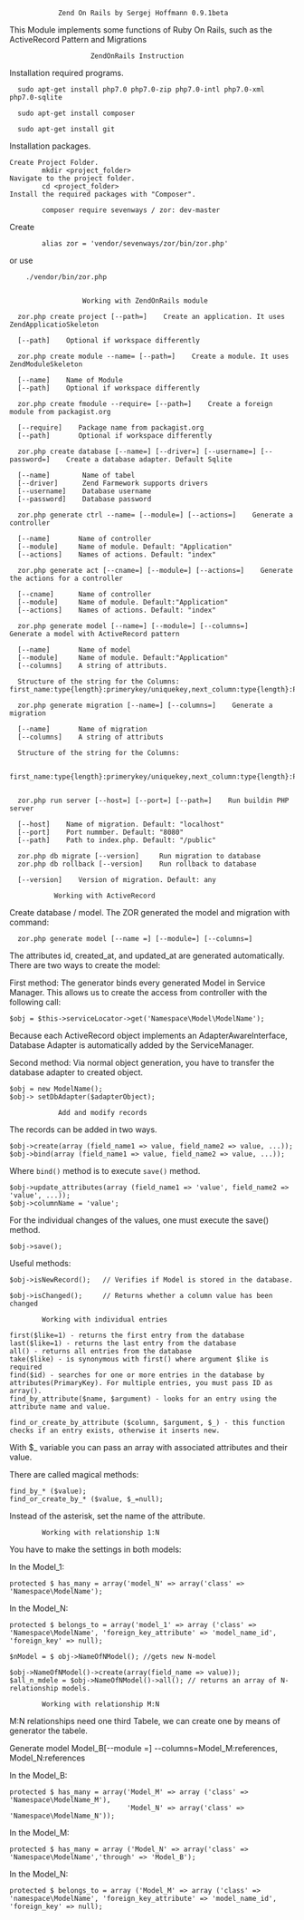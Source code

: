                 Zend On Rails by Sergej Hoffmann 0.9.1beta

This Module implements some functions of Ruby On Rails, such as the ActiveRecord Pattern and Migrations

                        ZendOnRails Instruction

Installation required programs.
```
  sudo apt-get install php7.0 php7.0-zip php7.0-intl php7.0-xml php7.0-sqlite
  
  sudo apt-get install composer
  
  sudo apt-get install git
```  

Installation packages.

    Create Project Folder.
            mkdir <project_folder>
    Navigate to the project folder.
            cd <project_folder>
    Install the required packages with "Composer".

            composer require sevenways / zor: dev-master

Create

            alias ​​zor = 'vendor/sevenways/zor/bin/zor.php'
or use

        ./vendor/bin/zor.php


                      Working with ZendOnRails module
```
  zor.php create project [--path=]    Create an application. It uses  ZendApplicatioSkeleton
       
  [--path]    Optional if workspace differently

  zor.php create module --name= [--path=]    Create a module. It uses ZendModuleSkeleton

  [--name]    Name of Module
  [--path]    Optional if workspace differently

  zor.php create fmodule --require= [--path=]    Create a foreign module from packagist.org

  [--require]    Package name from packagist.org
  [--path]       Optional if workspace differently

  zor.php create database [--name=] [--driver=] [--username=] [--password=]    Create a database adapter. Default Sqlite

  [--name]        Name of tabel
  [--driver]      Zend Farmework supports drivers
  [--username]    Database username
  [--password]    Database password

  zor.php generate ctrl --name= [--module=] [--actions=]    Generate a controller

  [--name]       Name of controller
  [--module]     Name of module. Default: "Application"
  [--actions]    Names of actions. Default: "index"

  zor.php generate act [--cname=] [--module=] [--actions=]    Generate the actions for a controller

  [--cname]      Name of controller
  [--module]     Name of module. Default:"Application"
  [--actions]    Names of actions. Default: "index"

  zor.php generate model [--name=] [--module=] [--columns=]    Generate a model with ActiveRecord pattern

  [--name]       Name of model
  [--module]     Name of module. Default:"Application"
  [--columns]    A string of attributs.

  Structure of the string for the Columns: first_name:type{length}:primerykey/uniquekey,next_column:type{length}:Primerykey/uniquekey,...

  zor.php generate migration [--name=] [--columns=]    Generate a migration

  [--name]       Name of migration
  [--columns]    A string of attributs

  Structure of the string for the Columns: 

    first_name:type{length}:primerykey/uniquekey,next_column:type{length}:Primerykey/uniquekey,...


  zor.php run server [--host=] [--port=] [--path=]    Run buildin PHP server

  [--host]    Name of migration. Default: "localhost"
  [--port]    Port nummber. Default: "8080"
  [--path]    Path to index.php. Default: "/public"

  zor.php db migrate [--version]     Run migration to database
  zor.php db rollback [--version]    Run rollback to database

  [--version]    Version of migration. Default: any
```
               Working with ActiveRecord

Create database / model. The ZOR generated the model and migration with command:
```
  zor.php generate model [--name =] [--module=] [--columns=]
```
The attributes id, created_at, and updated_at are generated automatically. There are two ways to create the model:

First method: The generator binds every generated Model in Service Manager. This allows us to create the access from controller with the following call:
```
$obj = $this->serviceLocator->get('Namespace\Model\ModelName');
```
Because each ActiveRecord object implements an AdapterAwareInterface, Database Adapter is automatically added by the ServiceManager.

Second method: Via normal object generation, you have to transfer the database adapter to created object.
```
$obj = new ModelName();
$obj-> setDbAdapter($adapterObject);
```

                Add and modify records


The records can be added in two ways.
```
$obj->create(array (field_name1 => value, field_name2 => value, ...));
$obj->bind(array (field_name1 => value, field_name2 => value, ...));
```
Where `bind()` method is to execute `save()` method.
```
$obj->update_attributes(array (field_name1 => 'value', field_name2 => 'value', ...));
$obj->columnName = 'value';
```
For the individual changes of the values, one must execute the save() method.
```
$obj->save();
```
Useful methods:
```
$obj->isNewRecord();   // Verifies if Model is stored in the database.

$obj->isChanged();     // Returns whether a column value has been changed
```
            Working with individual entries
```
first($like=1) - returns the first entry from the database
last($like=1) - returns the last entry from the database
all() - returns all entries from the database
take($like) - is synonymous with first() where argument $like is required
find($id) - searches for one or more entries in the database by attributes(PrimaryKey). For multiple entries, you must pass ID as array().
find_by_attribute($name, $argument) - looks for an entry using the attribute name and value.

find_or_create_by_attribute ($column, $argument, $_) - this function checks if an entry exists, otherwise it inserts new.
```
With $_ variable you can pass an array with associated attributes and their value.

There are called magical methods:
```
find_by_* ($value);
find_or_create_by_* ($value, $_=null);
```
Instead of the asterisk, set the name of the attribute.

            Working with relationship 1:N

You have to make the settings in both models:

In the Model_1:
```
protected $ has_many = array('model_N' => array('class' => 'Namespace\ModelName');
```
In the Model_N:
```
protected $ belongs_to = array('model_1' => array ('class' => 'Namespace\ModelName', 'foreign_key_attribute' => 'model_name_id', 'foreign_key' => null);

$nModel = $ obj->NameOfNModel(); //gets new N-model

$obj->NameOfNModel()->create(array(field_name => value));
$all_n_mdele = $obj->NameOfNModel()->all(); // returns an array of N-relationship models.
```
            Working with relationship M:N

M:N relationships need one third Tabele, we can create one by means of generator the tabele.

Generate model Model_B[--module =] --columns=Model_M:references, Model_N:references

In the Model_B:
```
protected $ has_many = array('Model_M' => array ('class' => 'Namespace\ModelName_M'),
                             'Model_N' => array('class' => 'Namespace\ModelName_N'));
```
In the Model_M:
```
protected $ has_many = array ('Model_N' => array('class' => 'Namespace\ModelName','through' => 'Model_B');
```
In the Model_N:
```
protected $ belongs_to = array ('Model_M' => array ('class' => 'namespace\ModelName', 'foreign_key_attribute' => 'model_name_id', 'foreign_key' => null);
```
